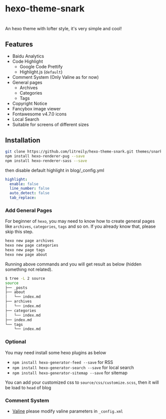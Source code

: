 # hexo-theme-snark
#
#
An hexo theme with lofter style, it's very simple and cool!

## Features

- Baidu Analytics
- Code Highlight
    - Google Code Prettify
    - Highlight.js (`default`)
- Comment System (Only Valine as for now)
- General pages
  - Archives
  - Categories
  - Tags
- Copyright Notice
- Fancybox image viewer
- Fontawesome v4.7.0 icons
- Local Search
- Suitable for screens of different sizes

## Installation

``` sh
git clone https://github.com/litreily/hexo-theme-snark.git themes/snark
npm install hexo-renderer-pug --save
npm install hexo-renderer-sass --save
```

then disable default highlight in blog/_config.yml

``` yml
highlight:
  enable: false
  line_number: false
  auto_detect: false
  tab_replace:
```

### Add General Pages

For beginner of `hexo`, you may need to know how to create general pages like `archives`, `categories`, `tags` and so on. If you already know that, please skip this step.

```bash
hexo new page archives
hexo new page categories
hexo new page tags
hexo new page about
```

Running above commands and you will get result as below (hidden something not related).

```bash
$ tree -L 2 source
source
├── _posts
├── about
│   └── index.md
├── archives
│   └── index.md
├── categories
│   └── index.md
├── index.md
└── tags
    └── index.md
```

### Optional

You may need install some hexo plugins as below

- `npm install hexo-generator-feed --save` for RSS
- `npm install hexo-generator-search --save` for local search
- `npm install hexo-generator-sitemap --save` for sitemap

You can add your customized css to `source/css/customize.scss`, then it will be load to `head` of blog

### Comment System

- [Valine](https://valine.js.org/) please modify valine parameters in `_config.xml`
